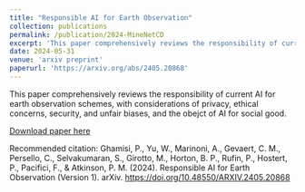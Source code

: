 ```yaml
---
title: "Responsible AI for Earth Observation"
collection: publications
permalink: /publication/2024-MineNetCD
excerpt: 'This paper comprehensively reviews the responsibility of current AI for earth observation schemes, with considerations of privacy, ethical concerns, security, and unfair biases, and the obejct of AI for social good.'
date: 2024-05-31
venue: 'arxiv preprint'
paperurl: 'https://arxiv.org/abs/2405.20868'
---
```

This paper comprehensively reviews the responsibility of current AI for earth observation schemes, with considerations of privacy, ethical concerns, security, and unfair biases, and the obejct of AI for social good.

[Download paper here](https://arxiv.org/abs/2405.20868)

Recommended citation: Ghamisi, P., Yu, W., Marinoni, A., Gevaert, C. M., Persello, C., Selvakumaran, S., Girotto, M., Horton, B. P., Rufin, P., Hostert, P., Pacifici, F., & Atkinson, P. M. (2024). Responsible AI for Earth Observation (Version 1). arXiv. https://doi.org/10.48550/ARXIV.2405.20868